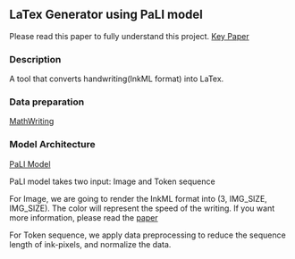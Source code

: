 ## LaTex Generator using PaLI model

Please read this paper to fully understand this project.
[Key Paper](https://arxiv.org/abs/2402.15307)

### Description
A tool that converts handwriting(InkML format) into LaTex.

### Data preparation
[MathWriting](https://arxiv.org/abs/2404.10690)

### Model Architecture
[PaLI Model](https://arxiv.org/abs/2209.06794)

PaLI model takes two input: Image and Token sequence

For Image, we are going to render the InkML format into (3, IMG_SIZE, IMG_SIZE). The color will represent the speed of the writing. If you want more information, please read the [paper](https://arxiv.org/abs/2402.15307)

For Token sequence, we apply data preprocessing to reduce the sequence length of ink-pixels, and normalize the data.


